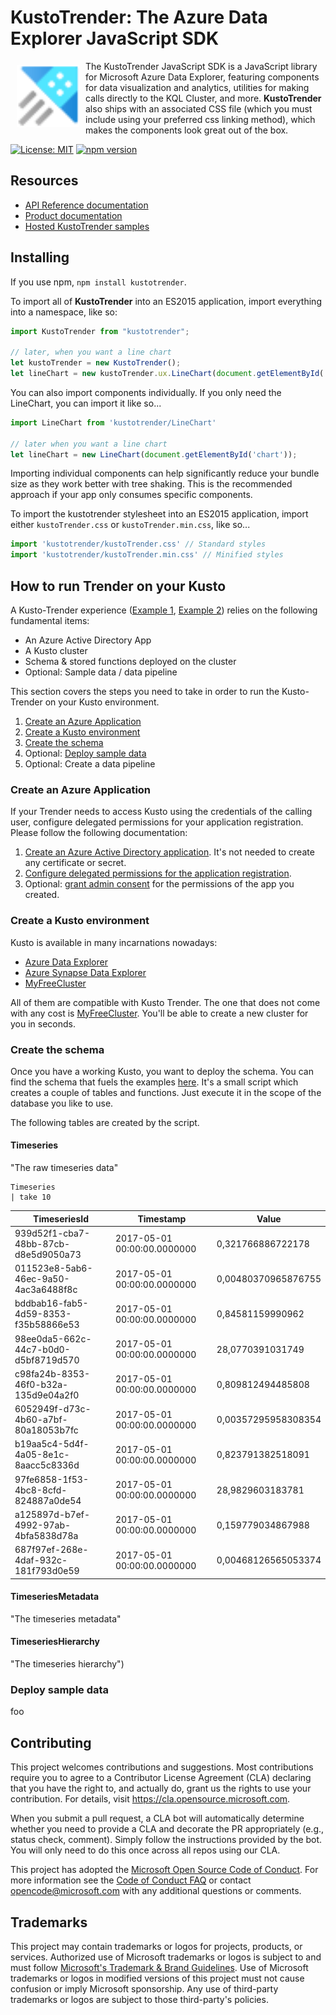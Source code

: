 # KustoTrender: The Azure Data Explorer JavaScript SDK


<a href="https://kustotrender.z6.web.core.windows.net"><img src="./pages/examples/images/ADX.svg" align="left" hspace="10" vspace="6" height="100px"></a>

The KustoTrender JavaScript SDK is a JavaScript library for Microsoft Azure Data Explorer, featuring components for data visualization and analytics, utilities for making calls directly to the KQL Cluster, and more.  **KustoTrender** also ships with an associated CSS file (which you must include using your preferred css linking method), which makes the components look great out of the box.


[![License: MIT](https://img.shields.io/badge/License-MIT-red.svg)](https://opensource.org/licenses/MIT) [![npm version](https://badge.fury.io/js/azure-kusto-trender.svg)](https://badge.fury.io/js/azure-kusto-trender) 

## Resources

* [API Reference documentation](docs/API.md)
* [Product documentation](https://learn.microsoft.com/en-us/azure/data-explorer/data-explorer-overview)
* [Hosted KustoTrender samples](https://kustotrender.z6.web.core.windows.net)

## Installing

If you use npm, `npm install kustotrender`.

To import all of **KustoTrender** into an ES2015 application, import everything into a namespace, like so:

```js
import KustoTrender from "kustotrender";

// later, when you want a line chart
let kustoTrender = new KustoTrender();
let lineChart = new kustoTrender.ux.LineChart(document.getElementById('chart'));
```

You can also import components individually.  If you only need the LineChart, you can import it like so...

```js
import LineChart from 'kustotrender/LineChart'

// later when you want a line chart
let lineChart = new LineChart(document.getElementById('chart'));
```
Importing individual components can help significantly reduce your bundle size as they work better with tree shaking. This is the recommended approach if your app only consumes specific components.

To import the kustotrender stylesheet into an ES2015 application, import either `kustoTrender.css` or `kustoTrender.min.css`, like so...

```js
import 'kustotrender/kustoTrender.css' // Standard styles
import 'kustotrender/kustoTrender.min.css' // Minified styles
```

## How to run Trender on your Kusto

A Kusto-Trender experience ([Example 1](/pages/examples/withplatform/exploreeventspayg.html), [Example 2](/pages/examples/withplatform/basiccharts.html)) relies on the following fundamental items:

* An Azure Active Directory App
* A Kusto cluster
* Schema & stored functions deployed on the cluster
* Optional: Sample data / data pipeline

This section covers the steps you need to take in order to run the Kusto-Trender on your Kusto environment.

1. [Create an Azure Application](#create-an-azure-application)
1. [Create a Kusto environment](#create-a-kusto-environment)
1. [Create the schema](#create-the-schema)
1. Optional: [Deploy sample data](#deploy-sample-data)
1. Optional: Create a data pipeline

### Create an Azure Application

If your Trender needs to access Kusto using the credentials of the calling user, configure delegated permissions for your application registration. Please follow the following documentation:

1. [Create an Azure Active Directory application](https://learn.microsoft.com/azure/data-explorer/provision-azure-ad-app). It's not needed to create any certificate or secret.
1. [Configure delegated permissions for the application registration](https://learn.microsoft.com/azure/data-explorer/provision-azure-ad-app).
1. Optional: [grant admin consent](https://learn.microsoft.com/azure/active-directory/develop/v2-permissions-and-consent?WT.mc_id=Portal-Microsoft_AAD_RegisteredApps#admin-consent) for the permissions of the app you created.

### Create a Kusto environment

Kusto is available in many incarnations nowadays:

* [Azure Data Explorer](https://learn.microsoft.com/azure/data-explorer/data-explorer-overview)
* [Azure Synapse Data Explorer](https://learn.microsoft.com/azure/synapse-analytics/data-explorer/data-explorer-overview)
* [MyFreeCluster](https://aka.ms/kustofree)

All of them are compatible with Kusto Trender. The one that does not come with any cost is [MyFreeCluster](https://aka.ms/kustofree). You'll be able to create a new cluster for you in seconds.

### Create the schema

Once you have a working Kusto, you want to deploy the schema. You can find the schema that fuels the examples [here](kusto/trender-schema.kql). It's a small script which creates a couple of tables and functions. Just execute it in the scope of the database you like to use.

The following tables are created by the script.

#### Timeseries

"The raw timeseries data"

<!-- csl: https://help.kusto.windows.net/Trender -->
```kusto
Timeseries
| take 10
```

| TimeseriesId | Timestamp | Value |
|---|---| ---|
| 939d52f1-cba7-48bb-87cb-d8e5d9050a73 | 2017-05-01 00:00:00.0000000 | 0,321766886722178 |
| 011523e8-5ab6-46ec-9a50-4ac3a6488f8c | 2017-05-01 00:00:00.0000000 | 0,00480370965876755 |
| bddbab16-fab5-4d59-8353-f35b58866e53 | 2017-05-01 00:00:00.0000000 | 0,84581159990962 |
| 98ee0da5-662c-44c7-b0d0-d5bf8719d570 | 2017-05-01 00:00:00.0000000 | 28,0770391031749 |
| c98fa24b-8353-46f0-b32a-135d9e04a2f0 | 2017-05-01 00:00:00.0000000 | 0,809812494485808 |
| 6052949f-d73c-4b60-a7bf-80a18053b7fc | 2017-05-01 00:00:00.0000000 | 0,00357295958308354 |
| b19aa5c4-5d4f-4a05-8e1c-8aacc5c8336d | 2017-05-01 00:00:00.0000000 | 0,823791382518091 |
| 97fe6858-1f53-4bc8-8cfd-824887a0de54 | 2017-05-01 00:00:00.0000000 | 28,9829603183781 |
| a125897d-b7ef-4992-97ab-4bfa5838d78a | 2017-05-01 00:00:00.0000000 | 0,159779034867988 |
| 687f97ef-268e-4daf-932c-181f793d0e59 | 2017-05-01 00:00:00.0000000 | 0,00468126565053374 |

#### TimeseriesMetadata

"The timeseries metadata"

#### TimeseriesHierarchy

"The timeseries hierarchy")

### Deploy sample data

foo

## Contributing

This project welcomes contributions and suggestions.  Most contributions require you to agree to a
Contributor License Agreement (CLA) declaring that you have the right to, and actually do, grant us
the rights to use your contribution. For details, visit https://cla.opensource.microsoft.com.

When you submit a pull request, a CLA bot will automatically determine whether you need to provide
a CLA and decorate the PR appropriately (e.g., status check, comment). Simply follow the instructions
provided by the bot. You will only need to do this once across all repos using our CLA.

This project has adopted the [Microsoft Open Source Code of Conduct](https://opensource.microsoft.com/codeofconduct/).
For more information see the [Code of Conduct FAQ](https://opensource.microsoft.com/codeofconduct/faq/) or
contact [opencode@microsoft.com](mailto:opencode@microsoft.com) with any additional questions or comments.

## Trademarks

This project may contain trademarks or logos for projects, products, or services. Authorized use of Microsoft 
trademarks or logos is subject to and must follow 
[Microsoft's Trademark & Brand Guidelines](https://www.microsoft.com/en-us/legal/intellectualproperty/trademarks/usage/general).
Use of Microsoft trademarks or logos in modified versions of this project must not cause confusion or imply Microsoft sponsorship.
Any use of third-party trademarks or logos are subject to those third-party's policies.
